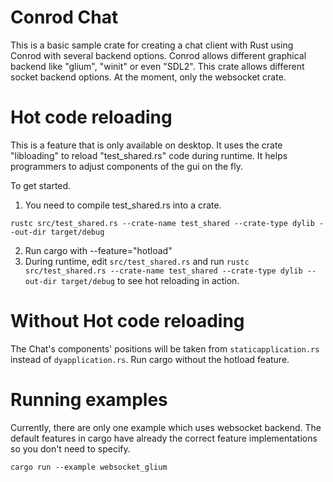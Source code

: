 # Conrod Chat
This is a basic sample crate for creating a chat client with Rust using Conrod with several backend options. Conrod allows different graphical backend like "glium", "winit" or even "SDL2". This crate allows different socket backend options. At the moment, only the websocket crate.

# Hot code reloading
This is a feature that is only available on desktop. It uses the crate "libloading" to reload "test_shared.rs" code during runtime. It helps programmers to adjust components of the gui on the fly.

To get started.
1. You need to compile test_shared.rs into a crate.
```
rustc src/test_shared.rs --crate-name test_shared --crate-type dylib --out-dir target/debug
```
2. Run cargo with --feature="hotload"
3. During runtime, edit `src/test_shared.rs` and run `rustc src/test_shared.rs --crate-name test_shared --crate-type dylib --out-dir target/debug` to see hot reloading in action.

# Without Hot code reloading

The Chat's components' positions will be taken from `staticapplication.rs` instead of `dyapplication.rs`. Run cargo without the hotload feature.

# Running examples

Currently, there are only one example which uses websocket backend. The default features in cargo have already the correct feature implementations so you don't need to specify.

```
cargo run --example websocket_glium
```



